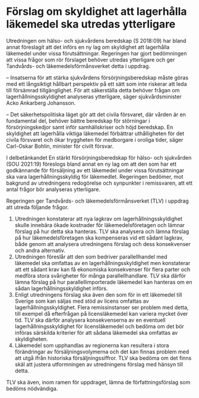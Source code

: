 # Förslag om skyldighet att lagerhålla läkemedel ska utredas ytterligare

Utredningen om hälso- och sjukvårdens beredskap (S 2018:09) har bland annat föreslagit att det införs en ny lag om skyldighet att lagerhålla läkemedel under vissa förutsättningar. Regeringen har gjort bedömningen att vissa frågor som rör förslaget behöver utredas ytterligare och ger Tandvårds- och läkemedelsförmånsverket detta i uppdrag.

– Insatserna för att stärka sjukvårdens försörjningsberedskap måste göras med ett långsiktigt hållbart perspektiv på ett sätt som inte riskerar att leda till försämrad tillgänglighet. För att säkerställa detta behöver frågan om lagerhållningsskyldighet analyseras ytterligare, säger sjukvårdsminister Acko Ankarberg Johansson.

– Det säkerhetspolitiska läget gör att det civila försvaret, där vården är en fundamental del, behöver bättre beredskap för störningar i försörjningskedjor samt inför samhällskriser och höjd beredskap. En skyldighet att lagerhålla viktiga läkemedel förbättrar uthålligheten för det civila försvaret och ökar tryggheten för medborgare i oroliga tider, säger Carl-Oskar Bohlin, minister för civilt försvar.

I delbetänkandet En stärkt försörjningsberedskap för hälso- och sjukvården (SOU 2021:19) föreslogs bland annat en ny lag om att den som har ett godkännande för försäljning av ett läkemedel under vissa förutsättningar ska vara lagerhållningsskyldig för läkemedlet. Regeringen bedömer, mot bakgrund av utredningens redogörelse och synpunkter i remissvaren, att ett antal frågor bör analyseras ytterligare.

Regeringen ger Tandvårds- och läkemedelsförmånsverket (TLV) i uppdrag att utreda följande frågor.

1. Utredningen konstaterar att nya lagkrav om lagerhållningsskyldighet skulle innebära ökade kostnader för läkemedelsföretagen och lämnar förslag på hur detta ska hanteras. TLV ska analysera och lämna förslag på hur läkemedelsföretagen ska kompenseras vid ett sådant lagkrav, både genom att analysera utredningens förslag och dess konsekvenser och andra alternativ.
2. Utredningen föreslår att den som bedriver parallellhandel med läkemedel ska omfattas av en lagerhållningsskyldighet men konstaterar att ett sådant krav kan få ekonomiska konsekvenser för flera parter och medföra stora svårigheter för många parallellhandlare. TLV ska därför lämna förslag på hur parallellimporterade läkemedel kan hanteras om en sådan lagerhållningsskyldighet införs.
3. Enligt utredningens förslag ska även den som för in ett läkemedel till Sverige som kan säljas med stöd av licens omfattas av lagerhållningsskyldighet. Flera remissinstanser ser problem med detta, till exempel då efterfrågan på licensläkemedel kan variera mycket över tid. TLV ska därför analysera konsekvenserna av en eventuell lagerhållningsskyldighet för licensläkemedel och bedöma om det bör införas särskilda kriterier för att sådana läkemedel ska omfattas av skyldigheten.
4. Läkemedel som upphandlas av regionerna kan resultera i stora förändringar av försäljningsvolymerna och det kan finnas problem med att utgå ifrån historiska försäljningssiffror. TLV ska bedöma om det finns skäl att justera utformningen av utredningens förslag med hänsyn till detta.

TLV ska även, inom ramen för uppdraget, lämna de författningsförslag som bedöms nödvändiga.
